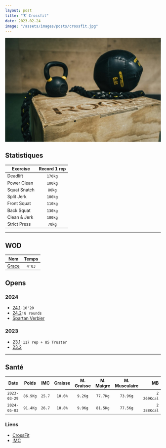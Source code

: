 ```yaml
---
layout: post
title: "🏋️ Crossfit"
date: 2023-02-24
image: "/assets/images/posts/crossfit.jpg"
---
```


![crossfit](/assets/images/posts/crossfit.jpg)

## Statistiques

| Exercise | Record 1 rep |
|----------|:-------------:|
| Deadlift | `170kg` |
| Power Clean | `100kg` |
| Squat Snatch | `80kg` |
| Split Jerk | `100kg` |
| Front Squat | `110kg` |
| Back Squat | `130kg` |
| Clean & Jerk | `100kg` |
| Strict Press | `70kg` |

---

## WOD

| Nom | Temps |
|----------|:-------------:|
| [Grace](https://www.crossfit.com/240329) | `4'03` |

## Opens

### 2024

- [24.1](https://games.crossfit.com/workouts/open/2024/1): `10'20`
- [24.2](https://games.crossfit.com/workouts/open/2024/2): `8 rounds`
- [Spartan Verbier](https://ch.spartan.com/fr/race/detail/8200/overview)

### 2023

- [23.1](https://www.crossfit.com/23-1-lesson-plan-by-crossfit-affiliate-programming): `117 rep + 85 Truster`
- [23.2](https://www.crossfit.com/23-2-class-plan-by-crossfit-affiliate-programming)

---

## Santé

| Date | Poids | IMC | Graisse | M. Graisse | M. Maigre | M. Musculaire | MB |
|--|:--:|:--:|:--:|:--:|:--:|:--:|--:|
| `2023-03-29` | `86.9Kg`| `25.7` | `10.6%` | `9.2Kg` | `77.7Kg` | `73.9Kg` | `2 269Kcal`|
| `2024-05-03` | `91.4Kg`| `26.7` | `10.8%` | `9.9Kg` | `81.5Kg` | `77.5Kg` | `2 388Kcal`|

### Liens

- [CrossFit](https://www.crossfit.com)
- [IMC](https://www.livi.fr/sante/imc/)
